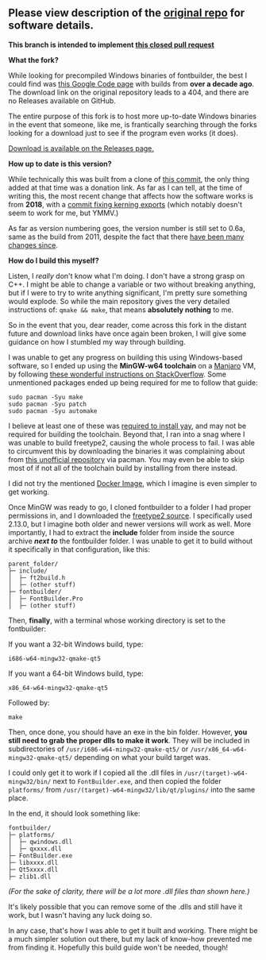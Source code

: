 ##  Please view description of the [original repo](https://github.com/andryblack/fontbuilder) for software details.

**This branch is intended to implement [this closed pull request](https://github.com/andryblack/fontbuilder/pull/14/files)**

**What the fork?**

While looking for precompiled Windows binaries of fontbuilder, the best I could find was [this Google Code page](https://code.google.com/archive/p/fontbuilder/downloads) with builds from **over a decade ago**. The download link on the original repository leads to a 404, and there are no Releases available on GitHub.

The entire purpose of this fork is to host more up-to-date Windows binaries in the event that someone, like me, is frantically searching through the forks looking for a download just to see if the program even works (it does).

[Download is available on the Releases page.](https://github.com/Toxijuice/fontbuilder/releases)

**How up to date is this version?**

While technically this was built from a clone of [this commit](https://github.com/andryblack/fontbuilder/commit/6a5927a228661c4503780e9712ba7427abf9af48), the only thing added at that time was a donation link. As far as I can tell, at the time of writing this, the most recent change that affects how the software works is from **2018**, with a [commit fixing kerning exports](https://github.com/andryblack/fontbuilder/commit/d42224deef8f91e8885952751271a19fa952dfcf) (which notably doesn't seem to work for me, but YMMV.)

As far as version numbering goes, the version number is still set to 0.6a, same as the build from 2011, despite the fact that there [have been many changes since](https://github.com/andryblack/fontbuilder/commits/master).

**How do I build this myself?**

Listen, I *really* don't know what I'm doing. I don't have a strong grasp on C++. I might be able to change a variable or two without breaking anything, but if I were to try to write anything significant, I'm pretty sure something would explode. So while the main repository gives the very detailed instructions of: `qmake && make`, that means **absolutely nothing** to me.

So in the event that you, dear reader, come across this fork in the distant future and download links have once again been broken, I will give some guidance on how I stumbled my way through building.

I was unable to get any progress on building this using Windows-based software, so I ended up using the **MinGW-w64 toolchain** on a [Manjaro](https://manjaro.org/download/) VM, by following [these wonderful instructions on StackOverflow](https://stackoverflow.com/questions/10934683/how-do-i-configure-qt-for-cross-compilation-from-linux-to-windows-target/48467983#48467983). Some unmentioned packages ended up being required for me to follow that guide:

    sudo pacman -Syu make
    sudo pacman -Syu patch
    sudo pacman -Syu automake

I believe at least one of these was [required to install yay](https://github.com/Jguer/yay#binary), and may not be required for building the toolchain. Beyond that, I ran into a snag where I was unable to build freetype2, causing the whole process to fail. I was able to circumvent this by downloading the binaries it was complaining about from [this unofficial repository](https://martchus.no-ip.biz/repo/arch/ownstuff/) via pacman. You may even be able to skip most of if not all of the toolchain build by installing from there instead.

I did not try the mentioned [Docker Image](https://hub.docker.com/r/burningdaylight/mingw-arch), which I imagine is even simpler to get working.

Once MinGW was ready to go, I cloned fontbuilder to a folder I had proper permissions in, and I downloaded the [freetype2 source](https://download.savannah.gnu.org/releases/freetype/). I specifically used 2.13.0, but I imagine both older and newer versions will work as well. More importantly, I had to extract the **include** folder from inside the source archive ***next to*** the fontbuilder folder. I was unable to get it to build without it specifically in that configuration, like this:

    parent_folder/
    ├─ include/
    │  ├─ ft2build.h
    │  ├─ (other stuff)
    ├─ fontbuilder/
    │  ├─ FontBuilder.Pro
    │  ├─ (other stuff)

Then, **finally**, with a terminal whose working directory is set to the fontbuilder:

If you want a 32-bit Windows build, type:

    i686-w64-mingw32-qmake-qt5

If you want a 64-bit Windows build, type:

    x86_64-w64-mingw32-qmake-qt5
Followed by:

    make

Then, once done, you should have an exe in the bin folder. However, **you still need to grab the proper dlls to make it work**. They will be included in subdirectories of `/usr/i686-w64-mingw32-qmake-qt5/` or `/usr/x86_64-w64-mingw32-qmake-qt5/` depending on what your build target was.

I could only get it to work if I copied all the .dll files in `/usr/(target)-w64-mingw32/bin/` next to `FontBuilder.exe`, and then copied the folder `platforms/` from `/usr/(target)-w64-mingw32/lib/qt/plugins/` into the same place.

In the end, it should look something like: 

    fontbuilder/
    ├─ platforms/
    │  ├─ qwindows.dll
    │  ├─ qxxxx.dll
    ├─ FontBuilder.exe
    ├─ libxxxx.dll
    ├─ Qt5xxxx.dll
    ├─ zlib1.dll
*(For the sake of clarity, there will be a lot more .dll files than shown here.)*

It's likely possible that you can remove some of the .dlls and still have it work, but I wasn't having any luck doing so.

In any case, that's how I was able to get it built and working. There might be a much simpler solution out there, but my lack of know-how prevented me from finding it. Hopefully this build guide won't be needed, though!
